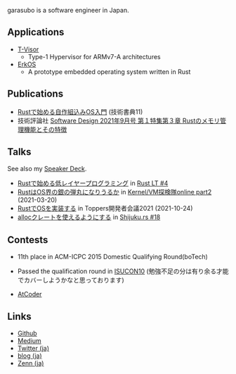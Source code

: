 garasubo is a software engineer in Japan.

## Applications
- [T-Visor](https://github.com/garasubo/T-Visor)
    - Type-1 Hypervisor for ARMv7-A architectures
- [ErkOS](https://github.com/garasubo/erkos)
    - A prototype embedded operating system written in Rust

## Publications
- [Rustで始める自作組込みOS入門](https://techbookfest.org/product/6484983722016768?productVariantID=4877729004519424) (技術書典11)
- 技術評論社 [Software Design 2021年9月号 第１特集第３章 Rustのメモリ管理機能とその特徴](https://gihyo.jp/magazine/SD/archive/2021/202109)

## Talks
See also my [Speaker Deck](https://speakerdeck.com/garasubo).

- [Rustで始める低レイヤープログラミング](https://garasubo.github.io/rustlt4/) in [Rust LT #4](https://rust.connpass.com/event/125666/)
- [RustはOS界の銀の弾丸になりうるか](https://docs.google.com/presentation/d/1RRccgmR-EsnfanWrpyywvx4fDbohEHWuqsAoMAT6YUY/edit?usp=sharing) in [Kernel/VM探検隊online part2](https://kernelvm.connpass.com/event/201059/) (2021-03-20)
- [RustでOSを実装する](https://docs.google.com/presentation/d/1iHxIPbEC8pYimheyXYtOVvK-bGgMIC6PEkuwiUT6l4M/edit?usp=sharing) in Toppers開発者会議2021 (2021-10-24)
- [allocクレートを使えるようにする](https://docs.google.com/presentation/d/1mT1N22j0zPIutotZSSgjsoLIn4-tp14qG02K3uazEyw/edit?usp=sharing) in [Shijuku.rs #18](https://forcia.connpass.com/event/224438/)

## Contests
- 11th place in ACM-ICPC 2015 Domestic Qualifying Round(boTech)
- Passed the qualification round in [ISUCON10](https://isucon.net/archives/54704557.html) (勉強不足の分は有り余る才能でカバーしようかなと思っております)

- [AtCoder](https://atcoder.jp/users/garasubo)

## Links
- [Github](https://github.com/garasubo)
- [Medium](https://medium.com/@garasubo)
- [Twitter (ja)](https://twitter.com/garasubo)
- [blog (ja)](https://garasubo.github.io/hexo/)
- [Zenn (ja)](https://zenn.dev/garasubo)
